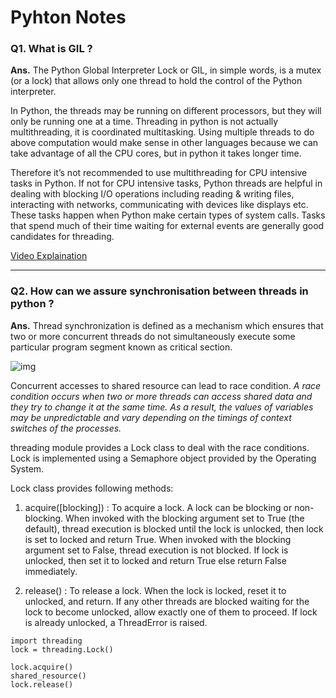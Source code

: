 # Pyhton Notes

### Q1. What is GIL ?
**Ans.** The Python Global Interpreter Lock or GIL, in simple words, is a mutex (or a lock) that allows only one thread to hold the control of the Python interpreter. 

In Python, the threads may be running on different processors, but they will only be running one at a time. Threading in python is not actually multithreading, it is coordinated multitasking. Using multiple threads to do above computation would make sense in other languages because we can take advantage of all the CPU cores, but in python it takes longer time. 

Therefore it’s not recommended to use multithreading for CPU intensive tasks in Python. If not for CPU intensive tasks, Python threads are helpful in dealing with blocking I/O operations including reading & writing files, interacting with networks, communicating with devices like displays etc. These tasks happen when Python make certain types of system calls. Tasks that spend much of their time waiting for external events are generally good candidates for threading.

[Video Explaination](https://youtu.be/f9q5m321iEU)

------------------------------------------------------------------------------------------------------------------------------------------------------------------

### Q2. How can we assure synchronisation between threads in python ?
**Ans.** Thread synchronization is defined as a mechanism which ensures that two or more concurrent threads do not simultaneously execute some particular program segment known as critical section.

![img](https://media.geeksforgeeks.org/wp-content/uploads/multithreading-python-1.png)

Concurrent accesses to shared resource can lead to race condition. _A race condition occurs when two or more threads can access shared data and they try to change it at the same time. As a result, the values of variables may be unpredictable and vary depending on the timings of context switches of the processes._

threading module provides a Lock class to deal with the race conditions. Lock is implemented using a Semaphore object provided by the Operating System.

Lock class provides following methods:

1. acquire([blocking]) : To acquire a lock. A lock can be blocking or non-blocking. When invoked with the blocking argument set to True (the default), thread execution is blocked until the lock is unlocked, then lock is set to locked and return True. When invoked with the blocking argument set to False, thread execution is not blocked. If lock is unlocked, then set it to locked and return True else return False immediately.

2. release() : To release a lock. When the lock is locked, reset it to unlocked, and return. If any other threads are blocked waiting for the lock to become unlocked, allow exactly one of them to proceed. If lock is already unlocked, a ThreadError is raised.

```
import threading
lock = threading.Lock()

lock.acquire()
shared_resource()
lock.release()
```



